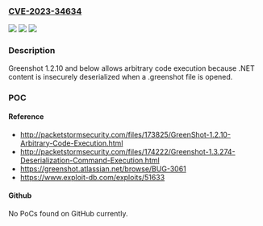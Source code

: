 ### [CVE-2023-34634](https://cve.mitre.org/cgi-bin/cvename.cgi?name=CVE-2023-34634)
![](https://img.shields.io/static/v1?label=Product&message=n%2Fa&color=blue)
![](https://img.shields.io/static/v1?label=Version&message=n%2Fa&color=blue)
![](https://img.shields.io/static/v1?label=Vulnerability&message=n%2Fa&color=brighgreen)

### Description

Greenshot 1.2.10 and below allows arbitrary code execution because .NET content is insecurely deserialized when a .greenshot file is opened.

### POC

#### Reference
- http://packetstormsecurity.com/files/173825/GreenShot-1.2.10-Arbitrary-Code-Execution.html
- http://packetstormsecurity.com/files/174222/Greenshot-1.3.274-Deserialization-Command-Execution.html
- https://greenshot.atlassian.net/browse/BUG-3061
- https://www.exploit-db.com/exploits/51633

#### Github
No PoCs found on GitHub currently.

